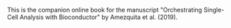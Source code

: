 This is the companion online book for the manuscript "Orchestrating Single-Cell Analysis with Bioconductor" by Amezquita et al. (2019).
